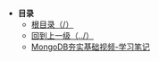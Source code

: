 * **目录**
  * [根目录（/）](/README)
  * [回到上一级（../）](/study/DataBase/README)
  * [MongoDB夯实基础视频-学习笔记](/study/DataBase/MongoDB/MongoDB夯实基础视频-学习笔记)

